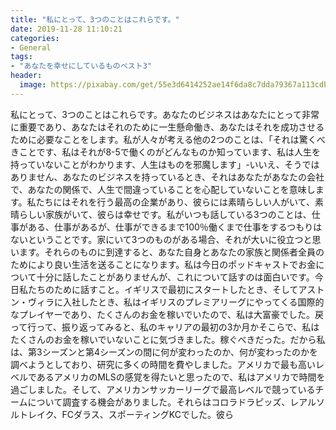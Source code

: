 ```yaml
---
title: "私にとって、3つのことはこれらです。"
date: 2019-11-28 11:10:21
categories:
- General
tags:
- "あなたを幸せにしているものベスト3"
header:
  image: https://pixabay.com/get/55e3d6414252ae14f6da8c7dda79367a113cdbe25b526c4870287fdd974bcd58b0_1280.jpg
---
```


私にとって、3つのことはこれらです。あなたのビジネスはあなたにとって非常に重要であり、あなたはそれのために一生懸命働き、あなたはそれを成功させるために必要なことをします。私が人々が考える他の2つのことは、「それは驚くべきことです、私はそれが8-5で働くのがどんなものか知っています、私は人生を持っていないことがわかります、人生はものを邪魔します」-いいえ、そうではありません、あなたのビジネスを持っているとき、それはあなたがあなたの会社で、あなたの関係で、人生で間違っていることを心配していないことを意味します。私たちにはそれを行う最高の企業があり、彼らには素晴らしい人がいて、素晴らしい家族がいて、彼らは幸せです。私がいつも話している3つのことは、仕事がある、仕事があるが、仕事ができるまで100％働くまで仕事をするつもりはないということです。家にいて3つのものがある場合、それが大いに役立つと思います。それらのものに到達すると、あなた自身とあなたの家族と関係者全員のためにより良い生活を送ることになります。私は今日のポッドキャストでお金について十分に話したことがありませんが、これについて話すのは面白いです。今日私たちのために話すこと。イギリスで最初にスタートしたとき、そしてアストン・ヴィラに入社したとき、私はイギリスのプレミアリーグにやってくる国際的なプレイヤーであり、たくさんのお金を稼いでいたので、私は大富豪でした。戻って行って、振り返ってみると、私のキャリアの最初の3か月かそこらで、私はたくさんのお金を稼いでいないことに気づきました。稼ぐべきだった。だから私は、第3シーズンと第4シーズンの間に何が変わったのか、何が変わったのかを調べようとしており、研究に多くの時間を費やしました。アメリカで最も高いレベルであるアメリカのMLSの感覚を得たいと思ったので、私はアメリカで時間を過ごしました。そして、アメリカンサッカーリーグで最高レベルで競っているチームについて調査する機会がありました。それらはコロラドラピッズ、レアルソルトレイク、FCダラス、スポーティングKCでした。彼ら
